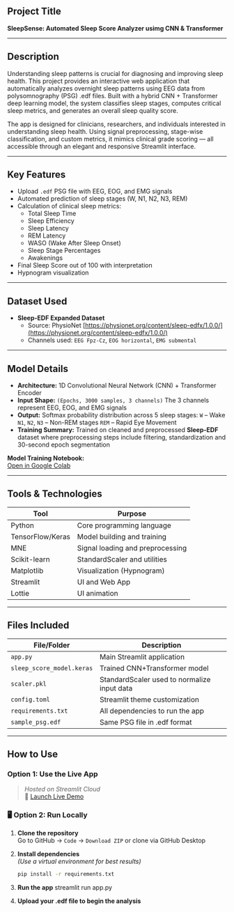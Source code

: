 ##  Project Title
**SleepSense: Automated Sleep Score Analyzer usimg CNN & Transformer**

---

##  Description
Understanding sleep patterns is crucial for diagnosing and improving sleep health. This project provides an interactive web application that automatically analyzes overnight sleep patterns using EEG data from polysomnography (PSG) .edf files. Built with a hybrid CNN + Transformer deep learning model, the system classifies sleep stages, computes critical sleep metrics, and generates an overall sleep quality score.

The app is designed for clinicians, researchers, and individuals interested in understanding sleep health. Using signal preprocessing, stage-wise classification, and custom metrics, it mimics clinical grade scoring — all accessible through an elegant and responsive Streamlit interface.

---

##  Key Features

- Upload `.edf` PSG file with EEG, EOG, and EMG signals
- Automated prediction of sleep stages (W, N1, N2, N3, REM)
- Calculation of clinical sleep metrics:
  - Total Sleep Time
  - Sleep Efficiency
  - Sleep Latency
  - REM Latency
  - WASO (Wake After Sleep Onset)
  - Sleep Stage Percentages
  - Awakenings
- Final Sleep Score out of 100 with interpretation
- Hypnogram visualization

---

##  Dataset Used

- **Sleep-EDF Expanded Dataset**
  - Source: PhysioNet [https://physionet.org/content/sleep-edfx/1.0.0/](https://physionet.org/content/sleep-edfx/1.0.0/)
  - Channels used: `EEG Fpz-Cz`, `EOG horizontal`, `EMG submental`

---

##  Model Details

- **Architecture:** 1D Convolutional Neural Network (CNN) + Transformer Encoder  
- **Input Shape:** `(Epochs, 3000 samples, 3 channels)` The 3 channels represent EEG, EOG, and EMG signals  
- **Output:** Softmax probability distribution across 5 sleep stages: `W` – Wake  `N1`, `N2`, `N3` – Non-REM stages  `REM` – Rapid Eye Movement  
- **Training Summary:** Trained on cleaned and preprocessed **Sleep-EDF** dataset  where preprocessing steps include filtering, standardization  and 30-second epoch segmentation 

**Model Training Notebook:**  
[Open in Google Colab](https://colab.research.google.com/drive/14rxhuFzm_2SQaor5CTH9BbLVLkvuOw5y?usp=sharing)

---

##  Tools & Technologies

| Tool             | Purpose                           |
|------------------|-----------------------------------|
| Python           | Core programming language         |
| TensorFlow/Keras | Model building and training       |
| MNE              | Signal loading and preprocessing  |
| Scikit-learn     | StandardScaler and utilities      |
| Matplotlib       | Visualization (Hypnogram)         |
| Streamlit        | UI and Web App                    |
| Lottie           | UI animation                      |

---

##  Files Included

| File/Folder              | Description                                     |
|--------------------------|-------------------------------------------------|
| `app.py`                 | Main Streamlit application                      |
| `sleep_score_model.keras`| Trained CNN+Transformer model                   |
| `scaler.pkl`             | StandardScaler used to normalize input data     |
| `config.toml`            | Streamlit theme customization                   |
| `requirements.txt`       | All dependencies to run the app                 |
| `sample_psg.edf`         | Same PSG file in .edf format                    |

---

##  How to Use

###  Option 1: Use the Live App  
> _Hosted on Streamlit Cloud_  
🔗 [Launch Live Demo](https://your-streamlit-app-link)

### 🖥️ Option 2: Run Locally

1. **Clone the repository**  
   Go to GitHub → `Code` → `Download ZIP` or clone via GitHub Desktop

2. **Install dependencies**  
   *(Use a virtual environment for best results)*
   ```bash
   pip install -r requirements.txt
   ```

3. **Run the app**
    streamlit run app.py

4. **Upload your .edf file to begin the analysis**

